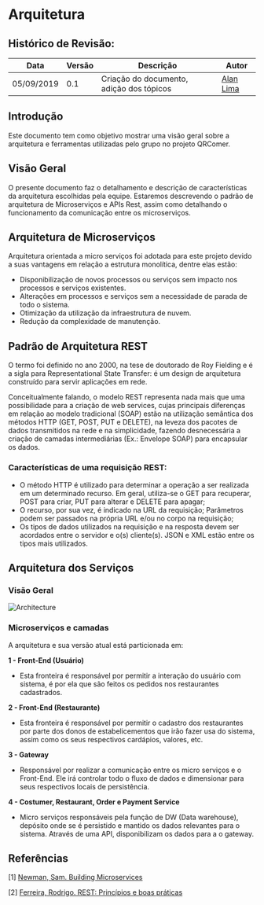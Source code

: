 # Arquitetura

## Histórico de Revisão:
|Data|Versão|Descrição|Autor|
|-|-|-|-|
|05/09/2019|0.1| Criação do documento, adição dos tópicos | [Alan Lima](https://github.com/alanrslima)|

## Introdução

Este documento tem como objetivo mostrar uma visão geral sobre a arquitetura e ferramentas utilizadas pelo grupo no projeto QRComer.

## Visão Geral
O presente documento faz o detalhamento e descrição de características da arquitetura escolhidas pela equipe. Estaremos descrevendo o padrão de arquitetura de Microserviços e APIs Rest, assim como detalhando o funcionamento da comunicação entre os microserviços.

## Arquitetura de Microserviços
Arquitetura orientada a micro serviços foi adotada para este projeto devido a suas vantagens em relação a estrutura monolítica, dentre elas estão:

- Disponibilização de novos processos ou serviços sem impacto nos processos e serviços existentes.
- Alterações em processos e serviços sem a necessidade de parada de todo o sistema.
- Otimização da utilização da infraestrutura de nuvem.
- Redução da complexidade de manutenção.

## Padrão de Arquitetura REST
O termo foi definido no ano 2000, na tese de doutorado de Roy Fielding e é a sigla para Representational State Transfer: é um design de arquitetura construído para servir aplicações em rede.

Conceitualmente falando, o modelo REST representa nada mais que uma possibilidade para a criação de web services, cujas principais diferenças em relação ao modelo tradicional (SOAP) estão na utilização semântica dos métodos HTTP (GET, POST, PUT e DELETE), na leveza dos pacotes de dados transmitidos na rede e na simplicidade, fazendo desnecessária a criação de camadas intermediárias (Ex.: Envelope SOAP) para encapsular os dados.

### Características de uma requisição REST:
- O método HTTP é utilizado para determinar a operação a ser realizada em um determinado recurso. Em geral, utiliza-se o GET para recuperar, POST para criar, PUT para alterar e DELETE para apagar;
- O recurso, por sua vez, é indicado na URL da requisição; Parâmetros podem ser passados na própria URL e/ou no corpo na requisição;
- Os tipos de dados utilizados na requisição e na resposta devem ser acordados entre o servidor e o(s) cliente(s). JSON e XML estão entre os tipos mais utilizados.

## Arquitetura dos Serviços

### Visão Geral

![Architecture](https://i.imgur.com/dIbIXo3.png)

### Microserviços e camadas
A arquitetura e sua versão atual está particionada em:

**1 - Front-End (Usuário)**

- Esta fronteira é responsável por permitir a interação do usuário com sistema, é por ela que são feitos os pedidos nos restaurantes cadastrados.

**2 - Front-End (Restaurante)**

- Esta fronteira é responsável por permitir o cadastro dos restaurantes por parte dos donos de estabelicementos que irão fazer usa do sistema, assim como os seus respectivos cardápios, valores, etc.

**3 - Gateway**

- Responsável por realizar a comunicação entre os micro serviços e o Front-End. Ele irá controlar todo o fluxo de dados e dimensionar para seus respectivos locais de persistência.

**4 - Costumer, Restaurant, Order e Payment Service**

- Micro serviços responsáveis pela função de DW (Data warehouse), depósito onde se é persistido e mantido os dados relevantes para o sistema. Através de uma API, disponibilizam os dados para a o gateway.

## Referências

[1] [Newman, Sam. Building Microservices](https://www.nginx.com/wp-content/uploads/2015/01/Building_Microservices_Nginx.pdf)

[2] [Ferreira, Rodrigo. REST: Princípios e boas práticas](https://blog.caelum.com.br/rest-principios-e-boas-praticas/)
